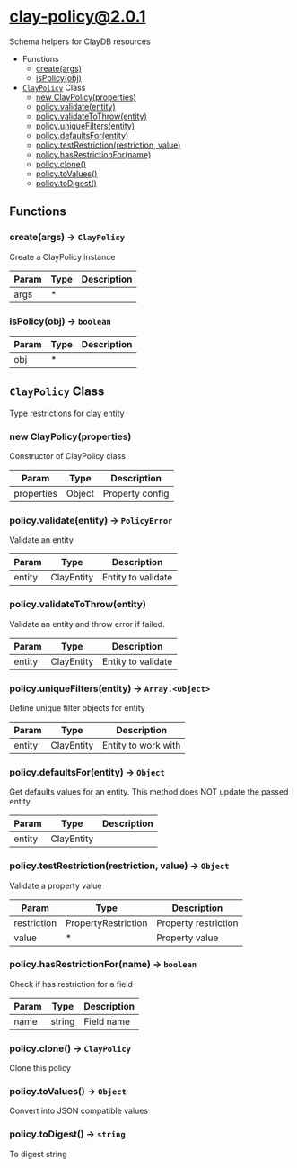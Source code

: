 # clay-policy@2.0.1

Schema helpers for ClayDB resources

+ Functions
  + [create(args)](#clay-policy-function-create)
  + [isPolicy(obj)](#clay-policy-function-is-policy)
+ [`ClayPolicy`](#clay-policy-class) Class
  + [new ClayPolicy(properties)](#clay-policy-class-clay-policy-constructor)
  + [policy.validate(entity)](#clay-policy-class-clay-policy-validate)
  + [policy.validateToThrow(entity)](#clay-policy-class-clay-policy-validateToThrow)
  + [policy.uniqueFilters(entity)](#clay-policy-class-clay-policy-uniqueFilters)
  + [policy.defaultsFor(entity)](#clay-policy-class-clay-policy-defaultsFor)
  + [policy.testRestriction(restriction, value)](#clay-policy-class-clay-policy-testRestriction)
  + [policy.hasRestrictionFor(name)](#clay-policy-class-clay-policy-hasRestrictionFor)
  + [policy.clone()](#clay-policy-class-clay-policy-clone)
  + [policy.toValues()](#clay-policy-class-clay-policy-toValues)
  + [policy.toDigest()](#clay-policy-class-clay-policy-toDigest)

## Functions

<a class='md-heading-link' name="clay-policy-function-create" ></a>

### create(args) -> `ClayPolicy`

Create a ClayPolicy instance

| Param | Type | Description |
| ----- | --- | -------- |
| args | * |  |

<a class='md-heading-link' name="clay-policy-function-is-policy" ></a>

### isPolicy(obj) -> `boolean`



| Param | Type | Description |
| ----- | --- | -------- |
| obj | * |  |



<a class='md-heading-link' name="clay-policy-class"></a>

## `ClayPolicy` Class

Type restrictions for clay entity




<a class='md-heading-link' name="clay-policy-class-clay-policy-constructor" ></a>

### new ClayPolicy(properties)

Constructor of ClayPolicy class

| Param | Type | Description |
| ----- | --- | -------- |
| properties | Object | Property config |


<a class='md-heading-link' name="clay-policy-class-clay-policy-validate" ></a>

### policy.validate(entity) -> `PolicyError`

Validate an entity

| Param | Type | Description |
| ----- | --- | -------- |
| entity | ClayEntity | Entity to validate |


<a class='md-heading-link' name="clay-policy-class-clay-policy-validateToThrow" ></a>

### policy.validateToThrow(entity)

Validate an entity and throw error if failed.

| Param | Type | Description |
| ----- | --- | -------- |
| entity | ClayEntity | Entity to validate |


<a class='md-heading-link' name="clay-policy-class-clay-policy-uniqueFilters" ></a>

### policy.uniqueFilters(entity) -> `Array.<Object>`

Define unique filter objects for entity

| Param | Type | Description |
| ----- | --- | -------- |
| entity | ClayEntity | Entity to work with |


<a class='md-heading-link' name="clay-policy-class-clay-policy-defaultsFor" ></a>

### policy.defaultsFor(entity) -> `Object`

Get defaults values for an entity. This method does NOT update the passed entity

| Param | Type | Description |
| ----- | --- | -------- |
| entity | ClayEntity |  |


<a class='md-heading-link' name="clay-policy-class-clay-policy-testRestriction" ></a>

### policy.testRestriction(restriction, value) -> `Object`

Validate a property value

| Param | Type | Description |
| ----- | --- | -------- |
| restriction | PropertyRestriction | Property restriction |
| value | * | Property value |


<a class='md-heading-link' name="clay-policy-class-clay-policy-hasRestrictionFor" ></a>

### policy.hasRestrictionFor(name) -> `boolean`

Check if has restriction for a field

| Param | Type | Description |
| ----- | --- | -------- |
| name | string | Field name |


<a class='md-heading-link' name="clay-policy-class-clay-policy-clone" ></a>

### policy.clone() -> `ClayPolicy`

Clone this policy

<a class='md-heading-link' name="clay-policy-class-clay-policy-toValues" ></a>

### policy.toValues() -> `Object`

Convert into JSON compatible values

<a class='md-heading-link' name="clay-policy-class-clay-policy-toDigest" ></a>

### policy.toDigest() -> `string`

To digest string



